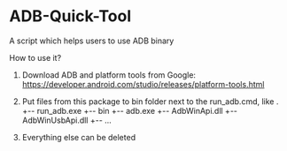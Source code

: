 # ADB-Quick-Tool
A script which helps users to use ADB binary

How to use it?
  1) Download ADB and platform tools from Google: https://developer.android.com/studio/releases/platform-tools.html
  2) Put files from this package to bin folder next to the run_adb.cmd, like
       .
       +-- run_adb.exe
       +-- bin
           +-- adb.exe
           +-- AdbWinApi.dll
           +-- AdbWinUsbApi.dll
           +-- ...
           
  3) Everything else can be deleted
            
              
